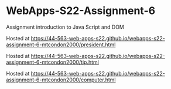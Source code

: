 # WebApps-S22-Assignment-6
Assignment introduction to Java Script and DOM

Hosted at  https://44-563-web-apps-s22.github.io/webapps-s22-assignment-6-mtcondon2000/president.html

Hosted at  https://44-563-web-apps-s22.github.io/webapps-s22-assignment-6-mtcondon2000/tip.html

Hosted at  https://44-563-web-apps-s22.github.io/webapps-s22-assignment-6-mtcondon2000/computer.html
